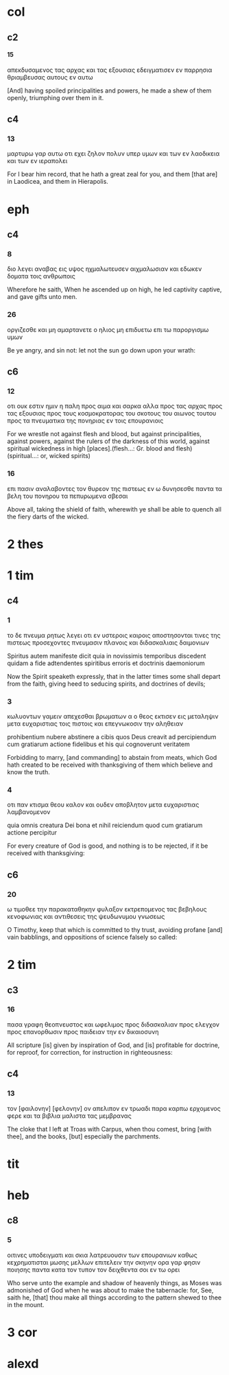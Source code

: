 
# col
## c2
#### 15
απεκδυσαμενος τας αρχας και τας εξουσιας εδειγματισεν εν παρρησια θριαμβευσας αυτους εν αυτω

[And] having spoiled principalities and powers, he made a shew of them openly, triumphing over them in it.
## c4
### 13
μαρτυρω γαρ αυτω οτι εχει ζηλον πολυν υπερ υμων και των εν λαοδικεια και των εν ιεραπολει

For I bear him record, that he hath a great zeal for you, and them [that are] in Laodicea, and them in Hierapolis.
# eph
## c4
### 8
διο λεγει αναβας εις υψος ηχμαλωτευσεν αιχμαλωσιαν και εδωκεν δοματα τοις ανθρωποις

Wherefore he saith, When he ascended up on high, he led captivity captive, and gave gifts unto men.
### 26
οργιζεσθε και μη αμαρτανετε ο ηλιος μη επιδυετω επι τω παροργισμω υμων

Be ye angry, and sin not: let not the sun go down upon your wrath:
## c6
### 12
οτι ουκ εστιν ημιν η παλη προς αιμα και σαρκα αλλα προς τας αρχας προς τας εξουσιας προς τους κοσμοκρατορας του σκοτους του αιωνος τουτου προς τα πνευματικα της πονηριας εν τοις επουρανιοις

For we wrestle not against flesh and blood, but against principalities, against powers, against the rulers of the darkness of this world, against spiritual wickedness in high [places].(flesh…: Gr. blood and flesh)(spiritual…: or, wicked spirits)
### 16
επι πασιν αναλαβοντες τον θυρεον της πιστεως εν ω δυνησεσθε παντα τα βελη του πονηρου τα πεπυρωμενα σβεσαι

Above all, taking the shield of faith, wherewith ye shall be able to quench all the fiery darts of the wicked.

# 2 thes
# 1 tim
## c4
### 1
το δε πνευμα ρητως λεγει οτι εν υστεροις καιροις αποστησονται τινες της πιστεως προσεχοντες πνευμασιν πλανοις και διδασκαλιαις δαιμονιων

Spiritus autem manifeste dicit quia in novissimis temporibus discedent quidam a fide adtendentes spiritibus erroris et doctrinis daemoniorum

Now the Spirit speaketh expressly, that in the latter times some shall depart from the faith, giving heed to seducing spirits, and doctrines of devils;
### 3
κωλυοντων γαμειν απεχεσθαι βρωματων α ο θεος εκτισεν εις μεταληψιν μετα ευχαριστιας τοις πιστοις και επεγνωκοσιν την αληθειαν

prohibentium nubere abstinere a cibis quos Deus creavit ad percipiendum cum gratiarum actione fidelibus et his qui cognoverunt veritatem

Forbidding to marry, [and commanding] to abstain from meats, which God hath created to be received with thanksgiving of them which believe and know the truth.

### 4
οτι παν κτισμα θεου καλον και ουδεν αποβλητον μετα ευχαριστιας λαμβανομενον

quia omnis creatura Dei bona et nihil reiciendum quod cum gratiarum actione percipitur

For every creature of God is good, and nothing is to be rejected, if it be received with thanksgiving:
## c6
### 20
ω τιμοθεε την παρακαταθηκην φυλαξον εκτρεπομενος τας βεβηλους κενοφωνιας και αντιθεσεις της ψευδωνυμου γνωσεως

O Timothy, keep that which is committed to thy trust, avoiding profane [and] vain babblings, and oppositions of science falsely so called:
# 2 tim
## c3
### 16
πασα γραφη θεοπνευστος και ωφελιμος προς διδασκαλιαν προς ελεγχον προς επανορθωσιν προς παιδειαν την εν δικαιοσυνη

All scripture [is] given by inspiration of God, and [is] profitable for doctrine, for reproof, for correction, for instruction in righteousness:
## c4
### 13
τον [φαιλονην] [φελονην] ον απελιπον εν τρωαδι παρα καρπω ερχομενος φερε και τα βιβλια μαλιστα τας μεμβρανας

The cloke that I left at Troas with Carpus, when thou comest, bring [with thee], and the books, [but] especially the parchments.
# tit
# heb
## c8
### 5
οιτινες υποδειγματι και σκια λατρευουσιν των επουρανιων καθως κεχρηματισται μωσης μελλων επιτελειν την σκηνην ορα γαρ φησιν ποιησης παντα κατα τον τυπον τον δειχθεντα σοι εν τω ορει

Who serve unto the example and shadow of heavenly things, as Moses was admonished of God when he was about to make the tabernacle: for, See, saith he, [that] thou make all things according to the pattern shewed to thee in the mount.

# 3 cor

# alexd